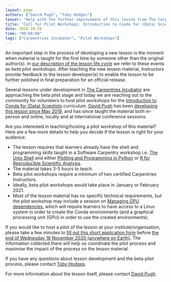 ```yaml
---
layout: page
authors: ["David Pugh", "Toby Hodges"]
teaser: "Help with the further improvement of this lesson from The Carpentries Incubator"
title: "Call for Pilot Workshops: Introduction to Conda for (Data) Scientists"
date: 2020-10-29
time: "09:00:00"
tags: ["Carpentries Incubator", "Pilot Workshops"]
---
```


An important step in the process of developing a new lesson is the moment when material is taught for the first time by someone other than the original author(s). In [our description of the lesson life cycle][cdh-life-cycle] we refer to these events as _beta pilot workshops_. After teaching the new lesson material, Instructors provide feedback to the lesson developer(s) to enable the lesson to be further polished in final preparation for an official release.

Several lessons under development in [The Carpentries Incubator][incubator] are approaching the beta pilot stage and today we are reaching out to the community for volunteers to host pilot workshops for the [Introduction to Conda for (Data) Scientists][conda-lesson-pages] curriculum. [David Pugh][dpugh-homepage] has been [developing this lesson since May 2019][conda-lesson-github], and has since taught the material both in-person and online, locally and at international conference sessions.

Are you interested in teaching/hosting a pilot workshop of this material?
Here are a few more details to help you decide if the lesson is right for your audience:

- The lesson requires that learners already have the
  shell and programming skills taught in a Software Carpentry workshop i.e.
  [The Unix Shell][swc-shell] and either
  [Plotting and Programming in Python][swc-python-gapminder] or
  [R for Reproducible Scientific Analysis][swc-r-gapminder].
- The material takes 3-5 hours to teach.
- Beta pilot workshops require a minimum of two certified Carpentries Instructors.
- Ideally, beta pilot workshops would take place in January or February 2021.
- Most of the lesson material has no specific technical requirements, but the pilot workshop may include a session on [Managing GPU dependencies][conda-lesson-gpus], which will require learners to have access to a Linux system in order to create the Conda environments (and a graphical processing unit (GPU) in order to use the created environments).

If you would like to host a pilot of the lesson at your institute/organisation,
please take a few minutes to [fill out this short application form][beta-pilot-host-application] before [the end of Wednesday 18 November 2020 (anywhere on Earth)][deadline]. The information collected there will help us coordinate the pilot process and maximise the impact of the process on the lesson material.

If you have any questions about lesson development and the beta pilot process, please contact [Toby Hodges][thodges-email].

For more information about the lesson itself,
please contact [David Pugh][dpugh-email].



[beta-pilot-host-application]: https://forms.gle/HJuFnDxy3SMtRaQi6
[cdh-life-cycle]: https://cdh.carpentries.org/the-lesson-life-cycle.html
[conda-lesson-github]: https://github.com/carpentries-incubator/introduction-to-conda-for-data-scientists/
[conda-lesson-gpus]: https://carpentries-incubator.github.io/introduction-to-conda-for-data-scientists/05-managing-cuda-dependencies/index.html
[conda-lesson-pages]: https://carpentries-incubator.github.io/introduction-to-conda-for-data-scientists/
[deadline]: https://www.timeanddate.com/worldclock/fixedtime.html?msg=Deadline%3A+Conda+Lesson+Beta+Pilot+Host+Applications&iso=20201118T235959&p1=3914&am=5
[dpugh-email]: mailto:david.pugh@kaust.edu.sa
[dpugh-homepage]: https://www.linkedin.com/in/davidrpugh/
[incubator]: https://github.com/carpentries-incubator/
[swc-git]: https://swcarpentry.github.io/git-novice/
[swc-python-gapminder]: https://swcarpentry.github.io/python-novice-gapminder/
[swc-r-gapminder]: https://swcarpentry.github.io/r-novice-gapminder/
[swc-shell]: https://swcarpentry.github.io/shell-novice/
[thodges-email]: mailto:tobyhodges@carpentries.org
